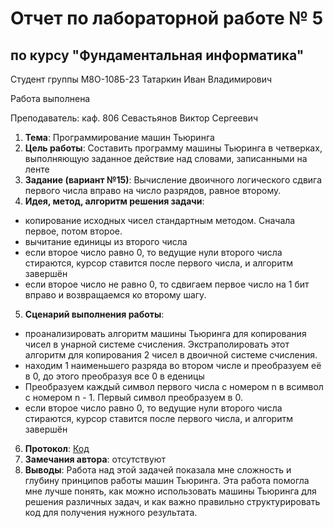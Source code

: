 # Отчет по лабораторной работе № 5
## по курсу "Фундаментальная информатика"

Студент группы М8О-108Б-23 Татаркин Иван Владимирович

Работа выполнена 

Преподаватель: каф. 806 Севастьянов Виктор Сергеевич

1. **Тема**: Программирование машин Тьюринга
2. **Цель работы**: Составить программу машины Тьюринга в четверках, выполняющую заданное действие над словами, записанными на ленте
3. **Задание (вариант №15)**: Вычисление двоичного логического сдвига первого числа вправо на число разрядов, равное второму.
4. **Идея, метод, алгоритм решения задачи**:
- копирование исходных чисел стандартным методом. Сначала первое, потом второе.
- вычитание единицы из второго числа
- если второе число равно 0, то ведущие нули второго числа стираются, курсор ставится после первого числа, и алгоритм завершён
- если второе число не равно 0, то сдвигаем первое число на 1 бит вправо и возвращаемся ко второму шагу.
5. **Сценарий выполнения работы**:
- проанализировать алгоритм машины Тьюринга для копирования чисел в унарной системе счисления. Экстраполировать этот алгоритм для копирования 2 чисел в двоичной системе счисления.
- находим 1 наименьшего разряда во втором числе и преобразуем её в 0, до этого преобразуя все 0 в еденицы
- Преобразуем каждый символ первого числа с номером n в всимвол с номером n - 1. Первый символ преобразуем в 0.
- если второе число равно 0, то ведущие нули второго числа стираются, курсор ставится после первого числа, и алгоритм завершён
6. **Протокол**:
[Код](/5_Lab/listing.tu)
7. **Замечания автора**: отсутствуют
3. **Выводы**: Работа над этой задачей показала мне сложность и глубину принципов работы машин Тьюринга. Эта работа помогла мне лучше понять, как можно использовать машины Тьюринга для решения различных задач, и как важно правильно структурировать код для получения нужного результата.
